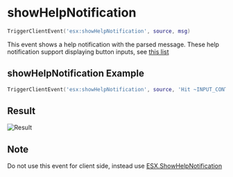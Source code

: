 # showHelpNotification

```lua
TriggerClientEvent('esx:showHelpNotification', source, msg)
```

This event shows a help notification with the parsed message. These help notification support displaying button inputs, see [this list](https://pastebin.com/HPg8pYwi)

## showHelpNotification Example

```lua
TriggerClientEvent('esx:showHelpNotification', source, 'Hit ~INPUT_CONTEXT~ to do shit!')
```

## Result

![Result](http://imgbin.org/images/26209.jpg)

## Note

Do not use this event for client side, instead use [ESX.ShowHelpNotification](./../functions/showhelpnotification.md)
